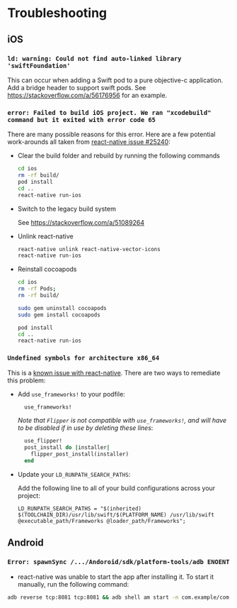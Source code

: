 # Troubleshooting

## iOS

### `ld: warning: Could not find auto-linked library 'swiftFoundation'`
This can occur when adding a Swift pod to a pure objective-c application. Add a bridge header to support swift pods. See
https://stackoverflow.com/a/56176956 for an example.

### `error: Failed to build iOS project. We ran "xcodebuild" command but it exited with error code 65`
There are many possible reasons for this error. Here are a few potential work-arounds all taken from
[react-native issue #25240](https://github.com/facebook/react-native/issues/25240):

* Clear the build folder and rebuild by running the following commands

    ```bash
    cd ios
    rm -rf build/
    pod install
    cd ..
    react-native run-ios
    ```

* Switch to the legacy build system

    See https://stackoverflow.com/a/51089264

* Unlink react-native

   ```bash
   react-native unlink react-native-vector-icons
   react-native run-ios
   ```

* Reinstall cocoapods

    ```bash
    cd ios
    rm -rf Pods;
    rm -rf build/
  
    sudo gem uninstall cocoapods
    sudo gem install cocoapods
  
    pod install
    cd ..
    react-native run-ios
    ```

### `Undefined symbols for architecture x86_64`
This is a [known issue with react-native](https://github.com/react-native-community/upgrade-support/issues/77). There
are two ways to remediate this problem:

* Add `use_frameworks!` to your podfile:
  ```ruby
    use_frameworks!
  ```

  _Note that `Flipper` is not compatible with `use_frameworks!`, and will have to be disabled if in use by deleting these lines_:
  ```ruby
    use_flipper!
    post_install do |installer|
      flipper_post_install(installer)
    end
  ```

* Update your `LD_RUNPATH_SEARCH_PATHS`:

  Add the following line to all of your build configurations across your project:
  ```
  LD_RUNPATH_SEARCH_PATHS = "$(inherited) $(TOOLCHAIN_DIR)/usr/lib/swift/$(PLATFORM_NAME) /usr/lib/swift @executable_path/Frameworks @loader_path/Frameworks";
  ```

## Android

### `Error: spawnSync /.../Andoroid/sdk/platform-tools/adb ENOENT`

* react-native was unable to start the app after installing it. To start it manually, run the following command:
```bash
adb reverse tcp:8081 tcp:8081 && adb shell am start -n com.example/com.example.MainActivity
```